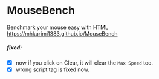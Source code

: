 # MouseBench
Benchmark your mouse easy with HTML
https://mhkarimi1383.github.io/MouseBench

##### fixed:
- [x] now if you click on Clear, it will clear the `Max Speed` too.
- [x] wrong script tag is fixed now.